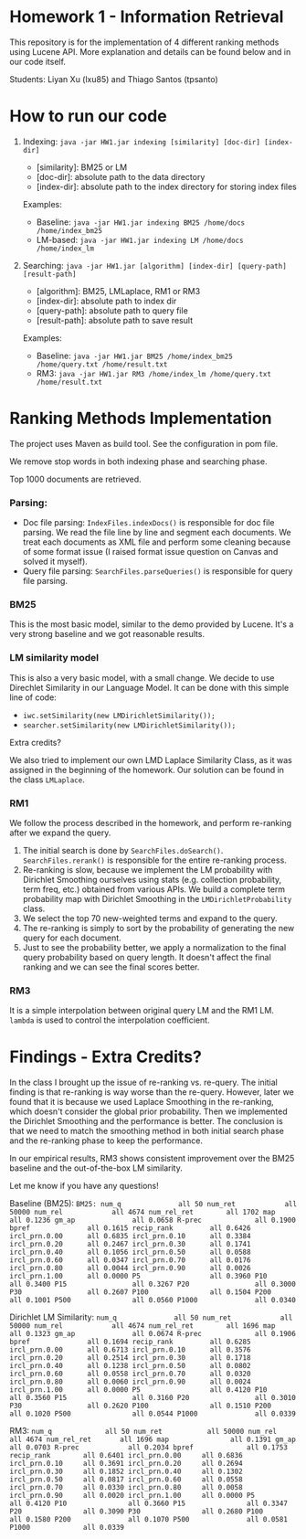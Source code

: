# Homework 1 - Information Retrieval

This repository is for the implementation of 4 different ranking methods using Lucene API. More explanation and details can be found below and in our code itself.

Students: Liyan Xu (lxu85) and Thiago Santos (tpsanto)

# How to run our code

1.  Indexing: `java -jar HW1.jar indexing [similarity] [doc-dir] [index-dir]`

    * [similarity]: BM25 or LM
	* [doc-dir]: absolute path to the data directory
	* [index-dir]: absolute path to the index directory for storing index files
		
	Examples:
	* Baseline: `java -jar HW1.jar indexing BM25 /home/docs /home/index_bm25`
	* LM-based: `java -jar HW1.jar indexing LM /home/docs /home/index_lm`

2. Searching: `java -jar HW1.jar [algorithm] [index-dir] [query-path] [result-path]`

    * [algorithm]: BM25, LMLaplace, RM1 or RM3
    * [index-dir]: absolute path to index dir
    * [query-path]: absolute path to query file
    * [result-path]: absolute path to save result
		
	Examples:
	* Baseline: `java -jar HW1.jar BM25 /home/index_bm25 /home/query.txt /home/result.txt`
	* RM3: `java -jar HW1.jar RM3 /home/index_lm /home/query.txt /home/result.txt` 

# Ranking Methods Implementation

The project uses Maven as build tool. See the configuration in pom file.

We remove stop words in both indexing phase and searching phase.

Top 1000 documents are retrieved.

### Parsing:
* Doc file parsing: `IndexFiles.indexDocs()` is responsible for doc file parsing. We read the file line by line and segment each documents. We treat each documents as XML file and perform some cleaning because of some format issue (I raised format issue question on Canvas and solved it myself).
* Query file parsing: `SearchFiles.parseQueries()` is responsible for query file parsing.

### BM25
This is the most basic model, similar to the demo provided by Lucene. It's a very strong baseline and we got reasonable results.

### LM similarity model
This is also a very basic model, with a small change. We decide to use Direchlet Similarity in our Language Model. It can be done with this simple line of code:
* `iwc.setSimilarity(new LMDirichletSimilarity());`
* `searcher.setSimilarity(new LMDirichletSimilarity());`

Extra credits?

We also tried to implement our own LMD Laplace Similarity Class, as it was assigned in the beginning of the homework. Our solution can be found in the class `LMLaplace`.

### RM1
We follow the process described in the homework, and perform re-ranking after we expand the query.
1. The initial search is done by `SearchFiles.doSearch()`. `SearchFiles.rerank()` is responsible for the entire re-ranking process.
2. Re-ranking is slow, because we implement the LM probability with Dirichlet Smoothing ourselves using stats (e.g. collection probability, term freq, etc.) obtained from various APIs. We build a complete term probability map with Dirichlet Smoothing in the `LMDirichletProbability` class.
3. We select the top 70 new-weighted terms and expand to the query.
4. The re-ranking is simply to sort by the probability of generating the new query for each document.
5. Just to see the probability better, we apply a normalization to the final query probability based on query length. It doesn't affect the final ranking and we can see the final scores better.

### RM3
It is a simple interpolation between original query LM and the RM1 LM. `lambda` is used to control the interpolation coefficient.

# Findings - Extra Credits?
In the class I brought up the issue of re-ranking vs. re-query. The initial finding is that re-ranking is way worse than the re-query. However, later we found that it is because we used Laplace Smoothing in the re-ranking, which doesn't consider the global prior probability. Then we implemented the Dirichlet Smoothing and the performance is better. The conclusion is that we need to match the smoothing method in both initial search phase and the re-ranking phase to keep the performance.

In our empirical results, RM3 shows consistent improvement over the BM25 baseline and the out-of-the-box LM similarity.

Let me know if you have any questions!

Baseline (BM25):
`BM25:
 num_q          	all	50
 num_ret        	all	50000
 num_rel        	all	4674
 num_rel_ret    	all	1702
 map            	all	0.1236
 gm_ap          	all	0.0658
 R-prec         	all	0.1900
 bpref          	all	0.1615
 recip_rank     	all	0.6426
 ircl_prn.0.00  	all	0.6835
 ircl_prn.0.10  	all	0.3384
 ircl_prn.0.20  	all	0.2467
 ircl_prn.0.30  	all	0.1741
 ircl_prn.0.40  	all	0.1056
 ircl_prn.0.50  	all	0.0588
 ircl_prn.0.60  	all	0.0347
 ircl_prn.0.70  	all	0.0176
 ircl_prn.0.80  	all	0.0044
 ircl_prn.0.90  	all	0.0026
 ircl_prn.1.00  	all	0.0000
 P5             	all	0.3960
 P10            	all	0.3400
 P15            	all	0.3267
 P20            	all	0.3000
 P30            	all	0.2607
 P100           	all	0.1504
 P200           	all	0.1001
 P500           	all	0.0560
 P1000          	all	0.0340`

Dirichlet LM Similarity:
`num_q          	all	50
 num_ret        	all	50000
 num_rel        	all	4674
 num_rel_ret    	all	1696
 map            	all	0.1323
 gm_ap          	all	0.0674
 R-prec         	all	0.1906
 bpref          	all	0.1694
 recip_rank     	all	0.6285
 ircl_prn.0.00  	all	0.6713
 ircl_prn.0.10  	all	0.3576
 ircl_prn.0.20  	all	0.2514
 ircl_prn.0.30  	all	0.1718
 ircl_prn.0.40  	all	0.1238
 ircl_prn.0.50  	all	0.0802
 ircl_prn.0.60  	all	0.0558
 ircl_prn.0.70  	all	0.0320
 ircl_prn.0.80  	all	0.0060
 ircl_prn.0.90  	all	0.0024
 ircl_prn.1.00  	all	0.0000
 P5             	all	0.4120
 P10            	all	0.3560
 P15            	all	0.3160
 P20            	all	0.3010
 P30            	all	0.2620
 P100           	all	0.1510
 P200           	all	0.1020
 P500           	all	0.0544
 P1000          	all	0.0339`
 
 RM3:
 `num_q          	all	50
  num_ret        	all	50000
  num_rel        	all	4674
  num_rel_ret    	all	1696
  map            	all	0.1391
  gm_ap          	all	0.0703
  R-prec         	all	0.2034
  bpref          	all	0.1753
  recip_rank     	all	0.6401
  ircl_prn.0.00  	all	0.6836
  ircl_prn.0.10  	all	0.3691
  ircl_prn.0.20  	all	0.2694
  ircl_prn.0.30  	all	0.1852
  ircl_prn.0.40  	all	0.1302
  ircl_prn.0.50  	all	0.0817
  ircl_prn.0.60  	all	0.0558
  ircl_prn.0.70  	all	0.0330
  ircl_prn.0.80  	all	0.0058
  ircl_prn.0.90  	all	0.0020
  ircl_prn.1.00  	all	0.0000
  P5             	all	0.4120
  P10            	all	0.3660
  P15            	all	0.3347
  P20            	all	0.3090
  P30            	all	0.2680
  P100           	all	0.1580
  P200           	all	0.1070
  P500           	all	0.0581
  P1000          	all	0.0339`
 
